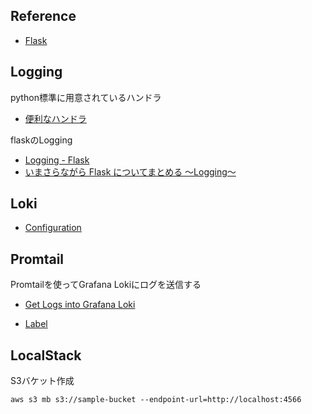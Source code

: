 
## Reference
 - [Flask](https://flask.palletsprojects.com/en/2.0.x/)
 

## Logging

python標準に用意されているハンドラ
- [便利なハンドラ](https://docs.python.org/ja/3/howto/logging.html#useful-handlers)

flaskのLogging

- [Logging - Flask](https://flask.palletsprojects.com/en/2.0.x/logging/)
- [いまさらながら Flask についてまとめる 〜Logging〜](https://www.subarunari.com/entry/2017/10/07/014911)


## Loki

- [Configuration](https://grafana.com/docs/loki/latest/configuration/)


## Promtail

Promtailを使ってGrafana Lokiにログを送信する

- [Get Logs into Grafana Loki](https://grafana.com/docs/loki/latest/getting-started/get-logs-into-loki/)

- [Label](https://grafana.com/docs/loki/next/fundamentals/labels/)


## LocalStack

S3バケット作成

```
aws s3 mb s3://sample-bucket --endpoint-url=http://localhost:4566
```
